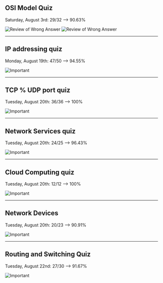 ## OSI Model Quiz 

<p> Saturday, August 3rd: 29/32 --> 90.63%   
</p>

<img src ="/ExamRevs/Rev1.jpg" alt="Review of Wrong Answer"> 
<img src ="/ExamRevs/Rev2.jpg" alt="Review of Wrong Answer"> 

<hr> 

## IP addressing quiz  

<p> Monday, August 19th: 47/50 --> 94.55%   
</p>
<img src ="/ExamRevs/Rev3.jpg" alt="Important"> 

<hr> 

## TCP % UDP port quiz 

<p> Tuesday, August 20th: 36/36 --> 100%   
</p>
<img src ="/ExamRevs/Rev4.jpg" alt="Important"> 

<hr> 

## Network Services quiz

<p> Tuesday, August 20th: 24/25 --> 96.43%   
</p>
<img src ="/ExamRevs/Rev5.jpg" alt="Important"> 

<hr> 

## Cloud Computing quiz
<p> Tuesday, August 20th: 12/12 --> 100%   
</p>
<img src ="/ExamRevs/Rev6.jpg" alt="Important"> 

<hr> 

## Network Devices
<p> Tuesday, August 20th: 20/23 --> 90.91%   
</p>
<img src ="/ExamRevs/Rev7.jpg" alt="Important"> 

<hr> 

## Routing and Switching Quiz
<p> Tuesday, August 22nd: 27/30 --> 91.67%   
</p>
<img src ="/ExamRevs/Rev7.jpg" alt="Important"> 


